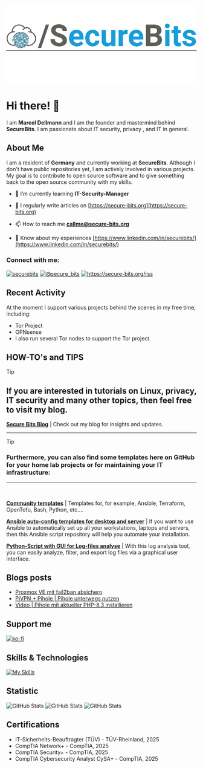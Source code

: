![logo](/assets/images/logo_klein.png)

# Hi there! 👋

I am **Marcel Dellmann** and I am the founder and mastermind behind **SecureBits**. 
I am passionate about IT security, privacy , and IT in general.

## About Me

I am a resident of **Germany** and currently working at **SecureBits**. Although I don't have public repositories yet, I am actively involved in various projects. My goal is to contribute to open source software and to give something back to the open source community with my skills.

- 🌱 I’m currently learning **IT-Security-Manager**

- 📝 I regularly write articles on [https://secure-bits.org](https://secure-bits.org)

- 📫 How to reach me **callme@secure-bits.org**

- 📄 Know about my experiences [https://www.linkedin.com/in/securebits/](https://www.linkedin.com/in/securebits/)


<h3 align="left">Connect with me:</h3>
<p align="left">
<a href="https://linkedin.com/in/securebits" target="blank"><img align="center" src="https://raw.githubusercontent.com/rahuldkjain/github-profile-readme-generator/master/src/images/icons/Social/linked-in-alt.svg" alt="securebits" height="30" width="40" /></a>
<a href="https://www.youtube.com/c/@secure_bits" target="blank"><img align="center" src="https://raw.githubusercontent.com/rahuldkjain/github-profile-readme-generator/master/src/images/icons/Social/youtube.svg" alt="@secure_bits" height="30" width="40" /></a>
<a href="/https://secure-bits.org/rss" target="blank"><img align="center" src="https://raw.githubusercontent.com/rahuldkjain/github-profile-readme-generator/master/src/images/icons/Social/rss.svg" alt="https://secure-bits.org/rss" height="30" width="40" /></a>
</p>


## Recent Activity

At the moment I support various projects behind the scenes in my free time, including: 
- Tor Project
- OPNsense
- I also run several Tor nodes to support the Tor project.

## HOW-TO's and TIPS
> [!TIP] 
> ## If you are interested in tutorials on Linux, privacy, IT security and many other topics, then feel free to visit my blog.
> 
> **[Secure Bits Blog](https://secure-bits.org)** | Check out my blog for insights and updates.
___
> [!TIP] 
> ### Furthermore, you can also find some templates here on GitHub for your home lab projects or for maintaining your IT infrastructure:</br>
___
</br>

**[Community templates](https://github.com/securebitsorg/community-templates)** | Templates for, for example, Ansible, Terraform, OpenTofu, Bash, Python, etc....</br>

**[Ansible auto-config templates for desktop and server](https://github.com/securebitsorg/ansible-desktop-server-auto-install-config)** | If you want to use Ansible to automatically set up all your workstations, laptops and servers, then this Ansible script repository will help you automate your installation.

**[Python-Script with GUI for Log-files analyse](https://github.com/securebitsorg/log-analyse)** | With this log analysis tool, you can easily analyze, filter, and export log files via a graphical user interface. 
  
## Blogs posts
<!-- BLOG-POST-LIST:START -->
- [Proxmox VE mit fail2ban absichern](https://secure-bits.org/posts/linux/proxmox-fail2ban/)
- [PiVPN + Pihole | Pihole unterwegs nutzen](https://secure-bits.org/posts/privacy/pihole/pihole-vpn/)
- [Video | Pihole mit aktueller PHP-8.3 installieren](https://secure-bits.org/posts/privacy/pihole/pihole-mit-der-aktuellsten-php-version/)
<!-- BLOG-POST-LIST:END -->

## Support me

[![ko-fi](https://ko-fi.com/img/githubbutton_sm.svg)](https://ko-fi.com/N4N75H01P)

## Skills & Technologies

[![My Skills](https://skillicons.dev/icons?i=linux,bash,php,windows,py,kali,redhat,debian,ubuntu,ansible,terraform&perline=11)](https://skillicons.dev)



## Statistic
![GitHub Stats](https://github-readme-stats.vercel.app/api?username=securebitsorg&theme=merko&show_icons=true&hide_border=false&count_private=true)
![GitHub Stats](https://streak-stats.demolab.com?user=securebitsorg&theme=merko&hide_border=false)
![GitHub Stats](https://github-readme-stats.vercel.app/api/top-langs/?username=securebitsorg&theme=merko&show_icons=true&hide_border=false)






## Certifications

- IT-Sicherheits-Beauftragter (TÜV) - TÜV-Rheinland, 2025
- CompTIA Network+ - CompTIA, 2025
- CompTIA Security+ - CompTIA, 2025
- CompTIA Cybersecurity Analyst CySA+ - CompTIA, 2025



[def]: https://github-readme-stats.vercel.app/api?username=securebitsorg&count_private=true


